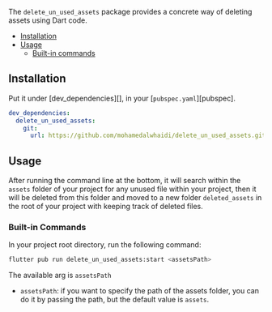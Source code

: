 The `delete_un_used_assets` package provides a concrete way of deleting assets using
Dart code.

- [Installation](#installation)
- [Usage](#usage)
  - [Built-in commands](#built-in-commands)

## Installation

Put it under [dev_dependencies][], in your [`pubspec.yaml`][pubspec].

```yaml
dev_dependencies:
  delete_un_used_assets:
    git:
      url: https://github.com/mohamedalwhaidi/delete_un_used_assets.git
```

## Usage
After running the command line at the bottom, it will search within the `assets` folder of your project
for any unused file within your project, then it will be deleted from this folder and moved to
a new folder `deleted_assets` in the root of your project with keeping track of deleted files.


### Built-in Commands

In your project root directory, run the following command:

```bash
flutter pub run delete_un_used_assets:start <assetsPath>
```

The available arg is `assetsPath`

- `assetsPath`: if you want to specify the path of the assets folder, you can do it by passing the path,
but the default value is `assets`.
